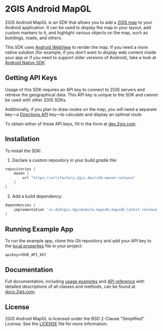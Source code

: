 # 2GIS Android MapGL

2GIS Android MapGL is an SDK that allows you to add a [2GIS map](https://2gis.ae/) to your Android application. It can be used to display the map in your layout, add custom markers to it, and highlight various objects on the map, such as buildings, roads, and others.

This SDK uses [Android WebView](https://developer.android.com/reference/android/webkit/WebView) to render the map. If you need a more native solution (for example, if you don't want to display web content inside your app or if you need to support older versions of Android), take a look at [Android Native SDK](https://docs.2gis.com/en/android/native/maps/overview).


## Getting API Keys

Usage of this SDK requires an API key to connect to 2GIS servers and retrieve the geographical data. This API key is unique to the SDK and cannot be used with other 2GIS SDKs.

Additionally, if you plan to draw routes on the map, you will need a separate key—a [Directions API](https://docs.2gis.com/en/api/navigation/directions/overview) key—to calculate and display an optimal route.

To obtain either of these API keys, fill in the form at [dev.2gis.com](https://dev.2gis.com/order).


## Installation

To install the SDK:

1. Declare a custom repository in your _build.gradle_ file:

```gradle
repositories {
    maven {
        url "https://artifactory.2gis.dev/sdk-maven-release"
    }
}
```

2. Add a build dependency:

```gradle
dependencies {
    implementation 'ru.dublgis.dgismobile.mapsdk:mapsdk:latest.release'
}
```


## Running Example App

To run the example app, clone this Git repository and add your API key to the [local.properties](https://developer.android.com/studio/build#properties-files) file in your project:

```
apiKey=YOUR_API_KEY
```


## Documentation

Full documentation, including [usage examples](https://docs.2gis.com/en/android/webgl/maps/examples) and [API reference](https://docs.2gis.com/en/android/webgl/maps/reference/mapObjectsByIds) with detailed descriptions of all classes and methods, can be found at [docs.2gis.com](https://docs.2gis.com/en/android/webgl/maps/overview).


## License

2GIS Android MapGL is licensed under the BSD 2-Clause "Simplified" License. See the [LICENSE](https://github.com/2gis/MapGL-Android/blob/master/LICENSE) file for more information.
